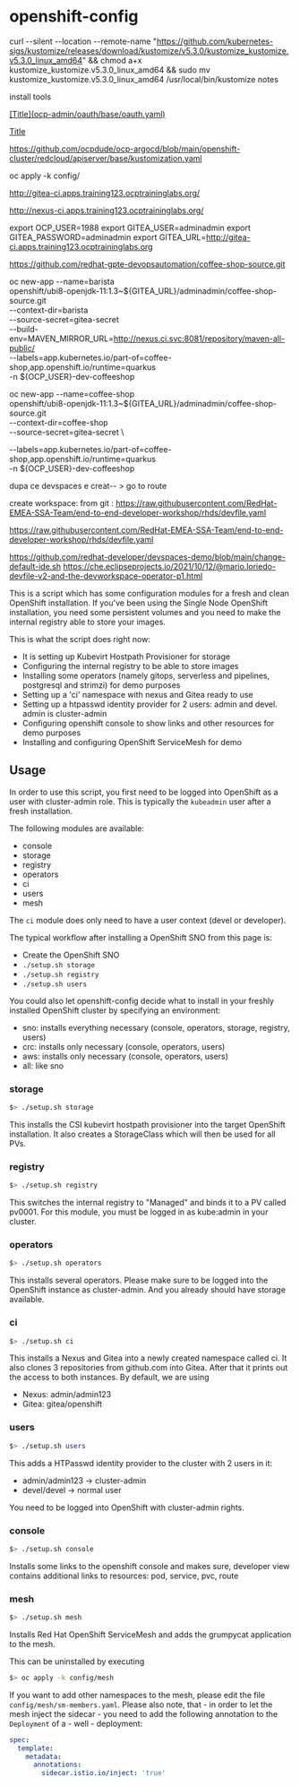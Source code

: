 # openshift-config

curl --silent --location --remote-name "https://github.com/kubernetes-sigs/kustomize/releases/download/kustomize/v5.3.0/kustomize_kustomize.v5.3.0_linux_amd64" && chmod a+x kustomize_kustomize.v5.3.0_linux_amd64 && sudo mv kustomize_kustomize.v5.3.0_linux_amd64 /usr/local/bin/kustomize
notes







install tools 

[\[Title\](ocp-admin/oauth/base/oauth.yaml)](ocp-admin/oauth/base/oauth.yaml)


[Title](ocp-admin/oauth/base/oauth.yaml)

https://github.com/ocpdude/ocp-argocd/blob/main/openshift-cluster/redcloud/apiserver/base/kustomization.yaml

oc apply -k config/


http://gitea-ci.apps.training123.ocptraininglabs.org/

http://nexus-ci.apps.training123.ocptraininglabs.org/


export OCP_USER=1988
export GITEA_USER=adminadmin
export GITEA_PASSWORD=adminadmin
export GITEA_URL=http://gitea-ci.apps.training123.ocptraininglabs.org

https://github.com/redhat-gpte-devopsautomation/coffee-shop-source.git

oc new-app --name=barista \
   openshift/ubi8-openjdk-11:1.3~${GITEA_URL}/adminadmin/coffee-shop-source.git \
   --context-dir=barista \
   --source-secret=gitea-secret \
   --build-env=MAVEN_MIRROR_URL=http://nexus.ci.svc:8081/repository/maven-all-public/ \
   --labels=app.kubernetes.io/part-of=coffee-shop,app.openshift.io/runtime=quarkus \
   -n ${OCP_USER}-dev-coffeeshop


oc new-app --name=coffee-shop \
   openshift/ubi8-openjdk-11:1.3~${GITEA_URL}/adminadmin/coffee-shop-source.git \
   --context-dir=coffee-shop \
   --source-secret=gitea-secret \

   --labels=app.kubernetes.io/part-of=coffee-shop,app.openshift.io/runtime=quarkus \
   -n ${OCP_USER}-dev-coffeeshop


dupa ce devspaces e creat-- > go to route

create workspace: from git : https://raw.githubusercontent.com/RedHat-EMEA-SSA-Team/end-to-end-developer-workshop/rhds/devfile.yaml 

https://raw.githubusercontent.com/RedHat-EMEA-SSA-Team/end-to-end-developer-workshop/rhds/devfile.yaml

https://github.com/redhat-developer/devspaces-demo/blob/main/change-default-ide.sh
https://che.eclipseprojects.io/2021/10/12/@mario.loriedo-devfile-v2-and-the-devworkspace-operator-p1.html

This is a script which has some configuration modules for a fresh and clean OpenShift installation. If you've been using the Single Node OpenShift installation, you need some persistent volumes and you need to make the internal registry able to store your images. 

This is what the script does right now:

- It is setting up Kubevirt Hostpath Provisioner for storage
- Configuring the internal registry to be able to store images
- Installing some operators (namely gitops, serverless and pipelines, postgresql and strimzi) for demo purposes
- Setting up a 'ci' namespace with nexus and Gitea ready to use
- Setting up a htpasswd identity provider for 2 users: admin and devel. admin is cluster-admin
- Configuring openshift console to show links and other resources for demo purposes
- Installing and configuring OpenShift ServiceMesh for demo

## Usage
In order to use this script, you first need to be logged into OpenShift as a user with cluster-admin role. This is typically the `kubeadmin` user after a fresh installation.

The following modules are available:
- console
- storage
- registry
- operators
- ci
- users
- mesh

The `ci` module does only need to have a user context (devel or developer).

The typical workflow after installing a OpenShift SNO from this page is:
- Create the OpenShift SNO
- `./setup.sh storage`
- `./setup.sh registry`
- `./setup.sh users`


You could also let openshift-config decide what to install in your freshly installed OpenShift cluster by specifying an environment:
- sno: installs everything necessary (console, operators, storage, registry, users)
- crc: installs only necessary (console, operators, users)
- aws: installs only necessary (console, operators, users)
- all: like sno


### storage
```bash
$> ./setup.sh storage
```

This installs the CSI kubevirt hostpath provisioner into the target OpenShift installation. It also creates a StorageClass which will then be used for all PVs.

### registry
```bash
$> ./setup.sh registry 
```

This switches the internal registry to "Managed" and binds it to a PV called pv0001. For this module, you must be logged in as kube:admin in your cluster. 

### operators
```bash
$> ./setup.sh operators
```

This installs several operators. Please make sure to be logged into the OpenShift instance as cluster-admin. And you already should have storage available.

### ci
```bash
$> ./setup.sh ci
```

This installs a Nexus and Gitea into a newly created namespace called ci. It also clones 3 repositories from github.com into Gitea. After that it prints out the access to both instances. By default, we are using

- Nexus: admin/admin123
- Gitea: gitea/openshift

### users
```bash
$> ./setup.sh users 
```
This adds a HTPasswd identity provider to the cluster with 2 users in it:
- admin/admin123 -> cluster-admin
- devel/devel -> normal user

You need to be logged into OpenShift with cluster-admin rights.

### console
```bash
$> ./setup.sh console
```
Installs some links to the openshift console and makes sure, developer view contains additional links to resources: pod, service, pvc, route

### mesh
```bash
$> ./setup.sh mesh
```
Installs Red Hat OpenShift ServiceMesh and adds the grumpycat application to the mesh.

This can be uninstalled by executing 
```bash
$> oc apply -k config/mesh
```

If you want to add other namespaces to the mesh, please edit the file `config/mesh/sm-members.yaml`. Please also note, that - in order to let the mesh inject the sidecar - you need to add the following annotation to the `Deployment` of a - well - deployment:

```yaml
spec:
  template:
    metadata:
      annotations:  
        sidecar.istio.io/inject: 'true'
```
